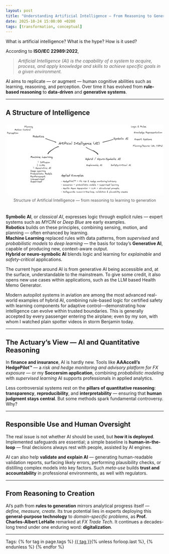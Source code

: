 ```yaml
---
layout: post
title: "Understanding Artificial Intelligence — From Reasoning to Generation"
date: 2025-10-24 15:00:00 +0200
tags: [transformation, conceptual]
---
```


What is artificial intelligence? What is the hype? How is it used?


According to **ISO/IEC 22989:2022**,  

> *Artificial Intelligence (AI) is the capability of a system to acquire, process, and apply knowledge and skills to achieve specific goals in a given environment.*

AI aims to replicate — or augment — human cognitive abilities such as learning, reasoning, and perception. Over time it has evolved from **rule-based reasoning** to **data-driven** and **generative systems**.

---

## A Structure of Intelligence

<div style="display:flex; justify-content:center; margin:1.5rem 0;">
  <div style="width:100%; max-width:600px; text-align:center;">
    <img src="/assets/img/ArtificialIntelligence.png" alt="Structure of Artificial Intelligence" style="width:100%; border-radius:8px;">
    <p style="font-size:0.9em; color:#555; text-align:center; margin-top:0.5rem;">
      Structure of Artificial Intelligence — from reasoning to learning to generation
    </p>
  </div>
</div>

**Symbolic AI**, or *classical AI*, expresses logic through explicit rules — expert systems such as *MYCIN* or *Deep Blue* are early examples.  
**Robotics** builds on these principles, combining sensing, motion, and planning — often enhanced by learning.  
**Machine Learning** replaced rules with data patterns, from *supervised* and *probabilistic models* to *deep learning* — the basis for today’s **Generative AI**, capable of producing new, context-aware output.  
**Hybrid or neuro-symbolic AI** blends logic and learning for *explainable* and *safety-critical* applications.

The current hype around AI is from generative AI being accessible and, at the surface, understandable to the mainstream. To give some credit, it also opens new use cases within applications, such as the LLM based Health Memo Generator.

Modern autopilot systems in aviation are among the most advanced real-world examples of hybrid AI, combining rule-based logic for certified safety with learning components for adaptive control—demonstrating how intelligence can evolve within trusted boundaries. This is generally accepted by every passenger entering the airplane; even by my son, with whom I watched plain spotter videos in storm Benjamin today.

---

## The Actuary’s View — AI and Quantitative Reasoning

In **finance and insurance**, AI is hardly new. Tools like **AAAccell’s HedgePilot™** — a *risk and hedge monitoring and advisory platform for FX exposure* — or my **Soccersim application**, combining *probabilistic modeling* with *supervised learning* AI supports professionals in applied analytics.

Less controversial systems rest on the **pillars of quantitative reasoning**: **transparency**, **reproducibility**, and **interpretability** — ensuring that **human judgment stays central**. But some methods spark fundamental controversy. Why?

---

## Responsible Use and Human Oversight

The real issue is not whether AI should be used, but **how it is deployed**. Implemented safeguards are essential; a simple baseline is **human-in-the-loop** — final decisions always rest with people, assisted by AI engines.

AI can also help **validate and explain AI** — generating human-readable validation reports, surfacing likely errors, performing plausibility checks, or distilling complex models into key factors. Such *meta-use* builds **trust and accountability** in professional environments, as well with regulators.

---

## From Reasoning to Creation

AI’s path from **rules to generation** mirrors analytical progress itself — *define, measure, create.* Its true potential lies in experts deploying this **general-purpose technology** to *domain-specific problems*, as **Prof. Charles-Albert LeHalle** remarked at *FX Trade Tech*. It continues a decades-long trend under one enduring word: **digitalization**.

---

<p>Tags:
{% for tag in page.tags %}
  <a href="/tags/{{ tag | slugify }}/">{{ tag }}</a>{% unless forloop.last %}, {% endunless %}
{% endfor %}
</p>
